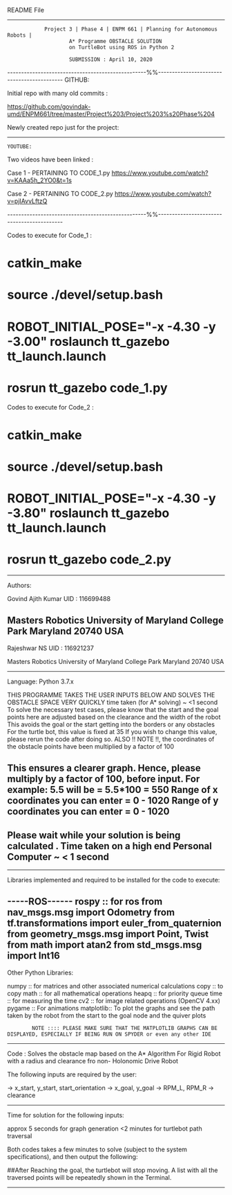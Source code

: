 README File
_________________________________________________________________________________________

				Project 3 | Phase 4 | ENPM 661 | Planning for Autonomous Robots |
						A* Programme OBSTACLE SOLUTION
						on TurtleBot using ROS in Python 2

						SUBMISSION : April 10, 2020

--------------------------------------------------%%-------------------------------------------
	GITHUB: 

Initial repo with many old commits : 


https://github.com/govindak-umd/ENPM661/tree/master/Project%203/Project%203%s20Phase%204


Newly created repo just for the project:


--------------

	YOUTUBE:


 
Two videos have been linked :




Case 1 -  PERTAINING TO CODE_1.py
https://www.youtube.com/watch?v=KAAa5h_2YO0&t=1s

Case 2 -  PERTAINING TO CODE_2.py
https://www.youtube.com/watch?v=pjIAvvLftzQ

--------------------------------------------------%%-------------------------------------------

Codes to execute for Code_1 : 

# catkin_make
# source ./devel/setup.bash 
# ROBOT_INITIAL_POSE="-x -4.30 -y -3.00" roslaunch tt_gazebo tt_launch.launch
# rosrun tt_gazebo code_1.py 


Codes to execute for Code_2 : 

# catkin_make
# source ./devel/setup.bash 
# ROBOT_INITIAL_POSE="-x -4.30 -y -3.80" roslaunch tt_gazebo tt_launch.launch
# rosrun tt_gazebo code_2.py 

_________________________________________________________________________________________
Authors: 

Govind Ajith Kumar
UID : 116699488

Masters Robotics 
University of Maryland
College Park
Maryland
20740 USA
--------------------------
Rajeshwar NS
UID : 116921237

Masters Robotics
University of Maryland
College Park
Maryland
20740 USA
_________________________________________________________________________________________
Language: Python 3.7.x

THIS PROGRAMME TAKES THE USER INPUTS BELOW AND SOLVES THE OBSTACLE SPACE VERY QUICKLY
time taken (for A* solving) ~ <1 second
To solve the necessary test cases, please know that the start and the goal points here are adjusted based on the clearance and the width of the robot
This avoids the goal or the start getting into the borders or any obstacles
For the turtle bot, this value is fixed at 35
If you wish to change this value, please rerun the code after doing so.
ALSO !! NOTE !!, the coordinates of the obstacle points have been multiplied by a factor of 100

This ensures a clearer graph. Hence, please multiply by a factor of 100, before input. For example: 5.5 will be = 5.5*100 = 550
Range of x coordinates you can enter  =  0 - 1020
Range of y coordinates you can enter  =  0 - 1020
-------------
Please wait while your solution is being calculated . 
Time taken on a high end Personal Computer ~ < 1 second
--------------
_________________________________________________________________________________________
Libraries implemented and required to be installed for the code to execute:



-----ROS------
rospy :: for ros
from nav_msgs.msg import Odometry
from tf.transformations import euler_from_quaternion
from geometry_msgs.msg import Point, Twist
from math import atan2
from std_msgs.msg import Int16
--------------

Other Python Libraries:

numpy :: for matrices and other associated numerical calculations
copy :: to copy
math :: for all mathematical operations
heapq :: for priority queue
time :: for measuring the time
cv2 :: for image related operations (OpenCV 4.xx)
pygame :: For animations
matplotlib:: To plot the graphs and see the path taken by the robot from the start to the goal node and the quiver plots

			NOTE :::: PLEASE MAKE SURE THAT THE MATPLOTLIB GRAPHS CAN BE DISPLAYED, ESPECIALLY IF BEING RUN ON SPYDER or even any other IDE
_________________________________________________________________________________________

Code : Solves the obstacle map based on the A* Algorithm For Rigid Robot with a radius and clearance fro non- Holonomic Drive Robot

The following inputs are required by the user:

-> x_start, y_start, start_orientation
-> x_goal, y_goal
-> RPM_L, RPM_R
-> clearance

---------------------------------------------------------------------------------------------
Time for solution for the following inputs: 

approx 5 seconds for graph generation
<2 minutes for turtlebot path traversal 

Both codes takes a few minutes to solve (subject to the system specifications), and then output 
the following:

##After Reaching the goal, the turtlebot will stop moving. A list with all the traversed points will be repeatedly shown in the Terminal.


---------------------------------------------------------------------------------------------


